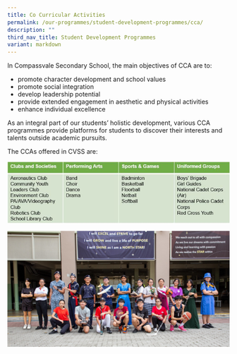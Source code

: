 ```yaml
---
title: Co Curricular Activities
permalink: /our-programmes/student-development-programmes/cca/
description: ""
third_nav_title: Student Development Programmes
variant: markdown
---
```

In Compassvale Secondary School, the main objectives of CCA are to:

*   promote character development and school values
*   promote social integration
*   develop leadership potential
*   provide extended engagement in aesthetic and physical activities
*   enhance individual excellence

As an integral part of our students’ holistic development, various CCA programmes provide platforms for students to discover their interests and talents outside academic pursuits.

The CCAs offered in CVSS are:

![](/images/2023%20Student%20Dev%20Prog/ccas%20in%20cvss_10april2023.JPG)


<img src="/images/Combined%20CCA%20Shot%202_cropped.jpg">